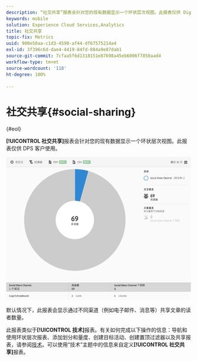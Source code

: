 ```yaml
---
description: “社交共享”报表会针对您的现有数据显示一个环状层次视图。此报表仅供 Digital Publishing Suite (DPS) 客户使用。
keywords: mobile
solution: Experience Cloud Services,Analytics
title: 社交共享
topic-fix: Metrics
uuid: 900e58aa-c1d3-4590-af44-df67575214a4
exl-id: 3f396c6d-dae4-4419-84fd-884a9e87dab1
source-git-commit: 7cfaa5f6d1318151e87698a45eb6006f7850aad4
workflow-type: tm+mt
source-wordcount: '118'
ht-degree: 100%

---
```


# 社交共享{#social-sharing}

{#eol}

**[!UICONTROL 社交共享]**&#x200B;报表会针对您的现有数据显示一个环状层次视图。此报表仅供 DPS 客户使用。

![](assets/dps_social_share.png)

默认情况下，此报表会显示通过不同渠道（例如电子邮件、消息等）共享文章的读者数量。

此报表类似于&#x200B;**[!UICONTROL 技术]**&#x200B;报表。有关如何完成以下操作的信息：导航和使用环状层次报表、添加划分和量度、创建目标活动、创建置顶过滤器以及共享报表，请参阅[技术](/help/using/usage/reports-technology.md)。可以使用“技术”主题中的信息来自定义&#x200B;**[!UICONTROL 社交共享]**&#x200B;报表。
